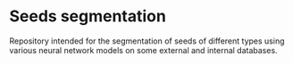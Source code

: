 # Seeds segmentation
Repository intended for the segmentation of seeds of different types using various neural network models on some external and internal databases.
